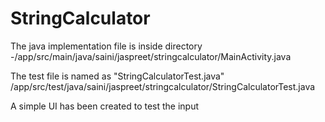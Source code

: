 # StringCalculator

The java implementation file is inside directory -/app/src/main/java/saini/jaspreet/stringcalculator/MainActivity.java

The test file is named as "StringCalculatorTest.java"
/app/src/test/java/saini/jaspreet/stringcalculator/StringCalculatorTest.java

A simple UI has been created to test the input
